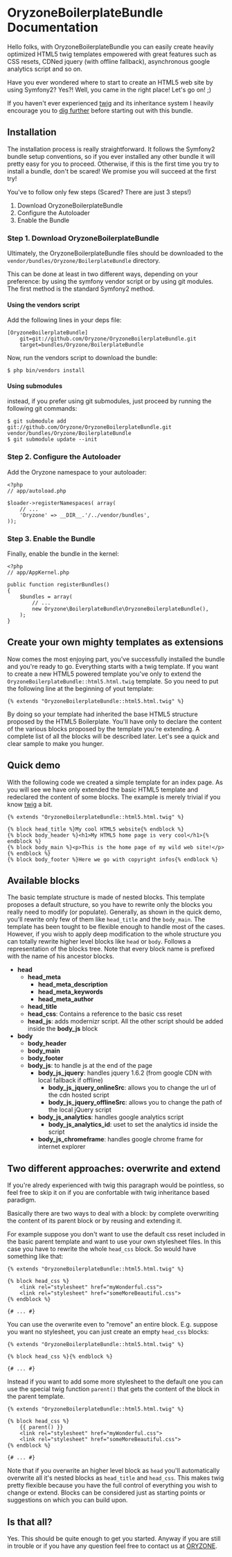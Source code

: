 OryzoneBoilerplateBundle Documentation
======================================
Hello folks, with OryzoneBoilerplateBundle you can easily create heavily optimized HTML5 twig templates empowered with great features such as CSS resets, CDNed jquery (with offline fallback), asynchronous google analytics script and so on.

Have you ever wondered where to start to create an HTML5 web site by using Symfony2? Yes?! Well, you came in the right place! Let's go on! ;)

If you haven't ever experienced [twig][twig] and its inheritance system I heavily encourage you to [dig further](http://www.twig-project.org/doc/templates.html) before starting out with this bundle.

Installation
------------
The installation process is really straightforward. It follows the Symfony2 bundle setup conventions, so if you ever installed any other bundle it will pretty easy for you to proceed. Otherwise, if this is the first time you try to install a bundle, don't be scared! We promise you will succeed at the first try!

You've to follow only few steps (Scared? There are just 3 steps!)

  1. Download OryzoneBoilerplateBundle
  2. Configure the Autoloader
  3. Enable the Bundle

### Step 1. Download OryzoneBoilerplateBundle ###
Ultimately, the OryzoneBoilerplateBundle files should be downloaded to the `vendor/bundles/Oryzone/BoilerplateBundle` directory.

This can be done at least in two different ways, depending on your preference: by using the symfony vendor script or by using git modules.
The first method is the standard Symfony2 method.

#### Using the vendors script ####
Add the following lines in your deps file:

    [OryzoneBoilerplateBundle]
        git=git://github.com/Oryzone/OryzoneBoilerplateBundle.git
        target=bundles/Oryzone/BoilerplateBundle

Now, run the vendors script to download the bundle:

    $ php bin/vendors install

#### Using submodules ####
instead, if you prefer using git submodules, just proceed by running the following git commands:

    $ git submodule add git://github.com/Oryzone/OryzoneBoilerplateBundle.git vendor/bundles/Oryzone/BoilerplateBundle
    $ git submodule update --init

### Step 2. Configure the Autoloader ###

Add the Oryzone namespace to your autoloader:

    <?php
    // app/autoload.php
    
    $loader->registerNamespaces( array(
        // ...
        'Oryzone' => __DIR__.'/../vendor/bundles',
    ));

### Step 3. Enable the Bundle ###
Finally, enable the bundle in the kernel:

    <?php
    // app/AppKernel.php
    
    public function registerBundles()
    {
        $bundles = array(
            // ...
            new Oryzone\BoilerplateBundle\OryzoneBoilerplateBundle(),
        );
    }

Create your own mighty templates as extensions
----------------------------------------------
Now comes the most enjoying part, you've successfully installed the bundle and you're ready to go. Everything starts with a twig template. If you want to create a new HTML5 powered template you've only to extend the `OryzoneBoilerplateBundle::html5.html.twig` template. So you need to put the following line at the beginning of yout template:

    {% extends "OryzoneBoilerplateBundle::html5.html.twig" %}

By doing so your template had inherited the base HTML5 structure proposed by the HTML5 Boilerplate. You'll have only to declare the content of the various blocks proposed by the template you're extending. A complete list of all the blocks will be described later. Let's see a quick and clear sample to make you hunger.

Quick demo
------------
With the following code we created a simple template for an index page. As you will see we have only extended the basic HTML5 template and redeclared the content of some blocks. The example is merely trivial if you know [twig][twig] a bit.

    {% extends "OryzoneBoilerplateBundle::html5.html.twig" %}
    
	{% block head_title %}My cool HTML5 website{% endblock %}
    {% block body_header %}<h1>My HTML5 home page is very cool</h1>{% endblock %}
    {% block body_main %}<p>This is the home page of my wild web site!</p>{% endblock %}
	{% block body_footer %}Here we go with copyright infos{% endblock %}

Available blocks
----------------
The basic template structure is made of nested blocks. This template proposes a default structure, so you have to rewrite only the blocks you really need to modify (or populate). Generally, as shown in the quick demo, you'll rewrite only few of them like `head_title` and the `body_main`. The template has been tought to be flexible enough to handle most of the cases. However, if you wish to apply deep modification to the whole structure you can totally rewrite higher level blocks like `head` or `body`.
Follows a representation of the blocks tree. Note that every block name is prefixed with the name of his ancestor blocks.

  * <strong>head</strong>
    * <strong>head\_meta</strong>
       * <strong>head\_meta\_description</strong>
       * <strong>head\_meta\_keywords</strong>
       * <strong>head\_meta\_author</strong>
    * <strong>head\_title</strong>
    * <strong>head\_css</strong>: Contains a reference to the basic css reset
    * <strong>head\_js</strong>: adds modernizr script. All the other script should be added inside the <strong>body\_js</strong> block
  * <strong>body</strong>
    * <strong>body\_header</strong>
    * <strong>body\_main</strong>
    * <strong>body\_footer</strong>
    * <strong>body\_js</strong>: to handle js at the end of the page
      * <strong>body\_js\_jquery</strong>: handles jquery 1.6.2 (from google CDN with local fallback if offline)
        * <strong>body\_js\_jquery\_onlineSrc</strong>: allows you to change the url of the cdn hosted script
        * <strong>body\_js\_jquery\_offlineSrc</strong>: allows you to change the path of the local jQuery script
      * <strong>body\_js\_analytics</strong>: handles google analytics script
        * <strong>body\_js\_analytics\_id</strong>: uset to set the analytics id inside the script
      * <strong>body\_js\_chromeframe</strong>: handles google chrome frame for internet explorer

Two different approaches: overwrite and extend
----------------------------------------------
If you're alredy experienced with twig this paragraph would be pointless, so feel free to skip it on if you are confortable with twig inheritance based paradigm.

Basically there are two ways to deal with a block: by complete overwriting the content of its parent block or by reusing and extending it.

For example suppose you don't want to use the default css reset included in the basic parent template and want to use your own stylesheet files. In this case you have to rewrite the whole `head_css` block. So would have something like that:

    {% extends "OryzoneBoilerplateBundle::html5.html.twig" %}
    
	{% block head_css %}
		<link rel="stylesheet" href="myWonderful.css">
		<link rel="stylesheet" href="someMoreBeautiful.css">
	{% endblock %}
    
    {# ... #}

You can use the overwrite even to "remove" an entire block. E.g. suppose you want no stylesheet, you can just create an empty `head_css` blocks:

    {% extends "OryzoneBoilerplateBundle::html5.html.twig" %}
    
	{% block head_css %}{% endblock %}
    
    {# ... #}

Instead if you want to add some more stylesheet to the default one you can use the special twig function `parent()` that gets the content of the block in the parent template.

	{% extends "OryzoneBoilerplateBundle::html5.html.twig" %}
    
	{% block head_css %}
	    {{ parent() }}
		<link rel="stylesheet" href="myWonderful.css">
		<link rel="stylesheet" href="someMoreBeautiful.css">
	{% endblock %}
    
    {# ... #}

Note that if you overwrite an higher level block as `head` you'll automatically overwrite all it's nested blocks as `head_title` and `head_css`. This makes twig pretty flexible because you have the full control of everything you wish to change or extend. Blocks can be considered just as starting points or suggestions on which you can build upon.

Is that all?
------------
Yes. This should be quite enough to get you started. Anyway if you are still in trouble or if you have any question feel free to contact us at [ORYZONE](http://oryzone.com).

[twig]: http://www.twig-project.org/ "The TWIG project home page"